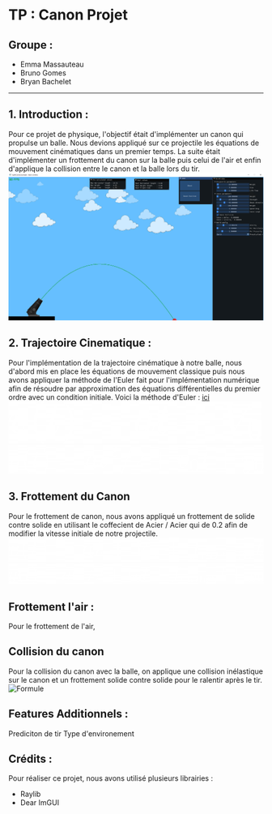 
<link  href="style.css" rel="stylesheet"></link>

<h1> TP : Canon Projet </h1>

<h2> Groupe : </h2>  

<div class= name>
    <ul>
        <li>Emma Massauteau
        <li>Bruno Gomes
        <li>Bryan Bachelet
    </ul>
</div>

<hr>
<h2> 1. Introduction : </h2>
<div class = intro>
    <div class = description>
Pour ce projet de physique, l'objectif était d'implémenter un canon qui propulse un balle. Nous devions appliqué sur ce projectile les équations de mouvement cinématiques dans un premier temps. La suite était d'implémenter un frottement du canon sur la balle puis celui de l'air et enfin d'applique la collision entre le canon et la balle lors du tir.
 </div>
    <div class = imageProject>
<img src = "Images/Project1.png">
    </div>
</div>

<div class = Chapter>
    <h2> 2. Trajectoire Cinematique :</h2>
    <div class = cinematique>
        <div class = description>
            Pour l'implémentation de la trajectoire cinématique à notre balle, nous d'abord mis en place les équations de mouvement classique puis nous avons appliquer la méthode de l'Euler fait pour l'implémentation numérique afin de résoudre par approximation des équations différentielles du premier ordre avec un condition initiale. Voici la méthode d'Euler : <a href = "https://fr.wikipedia.org/wiki/M%C3%A9thode_d%27Euler"> ici </a>
        </div>
        <div class = imageProject>
            <div class = img1> 
                <img src = "Images/Formule3.png" alt ="Formule">
            </div>
            <img src = "Images/Formule4.png" alt ="Formule">
        </div>
    </div>
</div>


<div class = Chapter>
    <h2> 3. Frottement du Canon</h2>
    <div class = intro>
        <div class = description>
        Pour le frottement de canon, nous avons appliqué un frottement de solide contre solide en utilisant le coffecient de Acier / Acier qui de 0.2 afin de modifier la vitesse initiale de notre projectile.
        </div>
        <div class = imageProject>
            <img src = "Images/Formule5.png" alt ="Formule">
            <img src = "Images/Formule6.png" alt ="Formule">
        </div>
    </div>
</div>

<h2> Frottement l'air : </h2>
Pour le frottement de l'air,

<h2> Collision du canon </h2>  
Pour la collision du canon avec la balle, on applique une collision inélastique sur le canon et un frottement solide contre solide pour le ralentir après le tir. 
<img src = "Img.png" alt ="Formule">
<h2> Features Additionnels : </h2>
Prediciton de tir
Type d'environement
<h2> Crédits : </h2>
Pour réaliser ce projet, nous avons utilisé plusieurs librairies : 
<ul>
    <li> Raylib 
    <li> Dear ImGUI
</ul>




